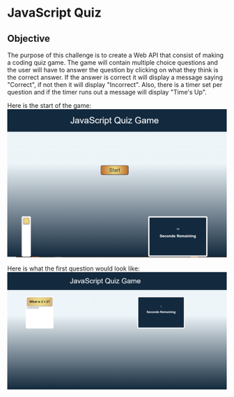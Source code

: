 # JavaScript Quiz

## Objective
The purpose of this challenge is to create a Web API that consist of making a coding quiz game. The game will contain multiple choice questions and the user will have to answer
the question by clicking on what they think is the correct answer. If the answer is correct it will display a message saying "Correct", if not then it will display "Incorrect". Also, there is a timer set per question and if the timer runs out a message will display "Time's Up". 

Here is the start of the game:
![alt text](assets/start.PNG)

Here is what the first question would look like:
![alt text](assets/quiz.PNG)